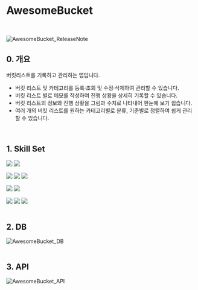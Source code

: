 # AwesomeBucket
<br>

![AwesomeBucket_ReleaseNote](https://user-images.githubusercontent.com/65672148/178559798-677e7d5b-7590-4106-ab38-baf4ed193c95.PNG)


## 0. 개요

버킷리스트를 기록하고 관리하는 앱입니다.

  - 버킷 리스트 및 카테고리를 등록·조회 및 수정·삭제하여 관리할 수 있습니다.
  - 버킷 리스트 별로 메모를 작성하여 진행 상황을 상세히 기록할 수 있습니다.
  - 버킷 리스트의 정보와 진행 상황을 그림과 수치로 나타내어 한눈에 보기 쉽습니다.
  - 여러 개의 버킷 리스트를 원하는 카테고리별로 분류, 기준별로 정렬하여 쉽게 관리할 수 있습니다.
<br>

## 1. Skill Set

<img src="https://img.shields.io/badge/JAVA-FF0000?style=flat-square&logo=JAVA&logoColor=white"/></a>
<img src="https://img.shields.io/badge/MySQL-4479A1?style=flat-square&logo=MySQL&logoColor=white"/></a><br>

<img src="https://img.shields.io/badge/Spring Boot-6DB33F?style=flat-square&logo=Spring Boot&logoColor=white"/></a>
<img src="https://img.shields.io/badge/Spring Data JPA-6DB33F?style=flat-square&logo=&logoColor=white"/></a>
<img src="https://img.shields.io/badge/IntelliJ IDEA-000000?style=flat-square&logo=IntelliJ IDEA&logoColor=white"/></a><br>

<img src="https://img.shields.io/badge/Android-3DDC84?style=flat-square&logo=Android&logoColor=white"/></a>
<img src="https://img.shields.io/badge/Android Studio-3DDC84?style=flat-square&logo=Android Studio&logoColor=white"/></a><br>

<img src="https://img.shields.io/badge/Postman-FF6C37?style=flat-square&logo=Postman&logoColor=white"/></a>
<img src="https://img.shields.io/badge/ERDCloud-9388fb?style=flat-square&logo=ERDCloud&logoColor=white"/></a>
<img src="https://img.shields.io/badge/Notion-000000?style=flat-square&logo=Notion&logoColor=white"/></a>
<br><br>

## 2. DB
![AwesomeBucket_DB](https://user-images.githubusercontent.com/65672148/176488520-620d9688-3bcd-4fbe-8225-c532ce150ac4.png)
<br><br>

## 3. API
![AwesomeBucket_API](https://user-images.githubusercontent.com/65672148/176488539-38bb0427-8ccb-4cc5-a5e1-7ee980a025f4.png)
<br>

